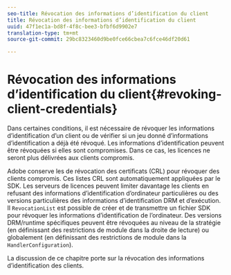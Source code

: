 ```yaml
---
seo-title: Révocation des informations d’identification du client
title: Révocation des informations d’identification du client
uuid: 47f1ec1a-bd8f-4f8c-bee3-bfbf6d9902e7
translation-type: tm+mt
source-git-commit: 29bc8323460d9be0fce66cbea7c6fce46df20d61

---
```



# Révocation des informations d’identification du client{#revoking-client-credentials}

Dans certaines conditions, il est nécessaire de révoquer les informations d’identification d’un client ou de vérifier si un jeu donné d’informations d’identification a déjà été révoqué. Les informations d’identification peuvent être révoquées si elles sont compromises. Dans ce cas, les licences ne seront plus délivrées aux clients compromis.

Adobe conserve les  de révocation des certificats (CRL) pour révoquer des clients compromis. Ces listes CRL sont automatiquement appliquées par le SDK. Les serveurs de licences peuvent limiter davantage les clients en refusant des informations d’identification d’ordinateur particulières ou des versions particulières des informations d’identification DRM et d’exécution. Il `RevocationList` est possible de créer et de transmettre un fichier SDK pour révoquer les informations d’identification de l’ordinateur. Des versions DRM/runtime spécifiques peuvent être révoquées au niveau de la stratégie (en définissant des restrictions de module dans la droite de lecture) ou globalement (en définissant des restrictions de module dans la `HandlerConfiguration`).

La discussion de ce chapitre porte sur la révocation des informations d’identification des clients.
